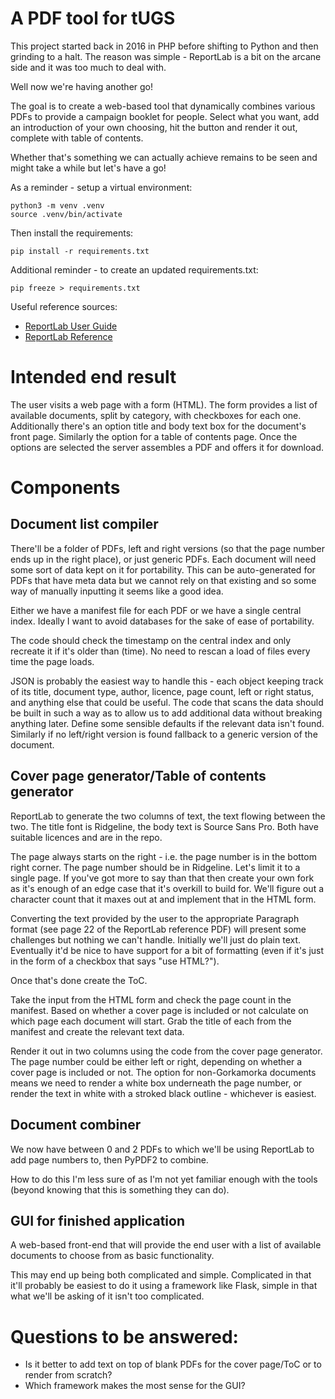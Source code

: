 # A PDF tool for tUGS

This project started back in 2016 in PHP before shifting to Python and then grinding to a halt.
The reason was simple - ReportLab is a bit on the arcane side and it was too much to deal with.

Well now we're having another go!

The goal is to create a web-based tool that dynamically combines various PDFs to provide a campaign booklet for people.
Select what you want, add an introduction of your own choosing, hit the button and render it out, complete with table of contents.

Whether that's something we can actually achieve remains to be seen and might take a while but let's have a go!

As a reminder - setup a virtual environment:

```
python3 -m venv .venv
source .venv/bin/activate
```

Then install the requirements:

```
pip install -r requirements.txt
```

Additional reminder - to create an updated requirements.txt:

```
pip freeze > requirements.txt 
```

Useful reference sources:

- [ReportLab User Guide](https://www.reportlab.com/docs/reportlab-userguide.pdf)  
- [ReportLab Reference](https://www.reportlab.com/docs/reportlab-reference.pdf)

# Intended end result

The user visits a web page with a form (HTML). The form provides a list of available documents, split by category, with checkboxes for each one.
Additionally there's an option title and body text box for the document's front page. Similarly the option for a table of contents page.
Once the options are selected the server assembles a PDF and offers it for download.

# Components

## Document list compiler

There'll be a folder of PDFs, left and right versions (so that the page number ends up in the right place), or just generic PDFs.
Each document will need some sort of data kept on it for portability. This can be auto-generated for PDFs that have meta data but we cannot rely on that existing and so some way of manually inputting it seems like a good idea.

Either we have a manifest file for each PDF or we have a single central index. Ideally I want to avoid databases for the sake of ease of portability.

The code should check the timestamp on the central index and only recreate it if it's older than (time). No need to rescan a load of files every time the page loads.

JSON is probably the easiest way to handle this - each object keeping track of its title, document type, author, licence, page count, left or right status, and anything else that could be useful.
The code that scans the data should be built in such a way as to allow us to add additional data without breaking anything later. Define some sensible defaults if the relevant data isn't found. Similarly if no left/right version is found fallback to a generic version of the document.

## Cover page generator/Table of contents generator

ReportLab to generate the two columns of text, the text flowing between the two. The title font is Ridgeline, the body text is Source Sans Pro. Both have suitable licences and are in the repo.

The page always starts on the right - i.e. the page number is in the bottom right corner. The page number should be in Ridgeline.
Let's limit it to a single page. If you've got more to say than that then create your own fork as it's enough of an edge case that it's overkill to build for. We'll figure out a character count that it maxes out at and implement that in the HTML form.

Converting the text provided by the user to the appropriate Paragraph format (see page 22 of the ReportLab reference PDF) will present some challenges but nothing we can't handle. Initially we'll just do plain text. Eventually it'd be nice to have support for a bit of formatting (even if it's just in the form of a checkbox that says "use HTML?").

Once that's done create the ToC.

Take the input from the HTML form and check the page count in the manifest. Based on whether a cover page is included or not calculate on which page each document will start. Grab the title of each from the manifest and create the relevant text data.

Render it out in two columns using the code from the cover page generator. The page number could be either left or right, depending on whether a cover page is included or not. The option for non-Gorkamorka documents means we need to render a white box underneath the page number, or render the text in white with a stroked black outline - whichever is easiest.

## Document combiner

We now have between 0 and 2 PDFs to which we'll be using ReportLab to add page numbers to, then PyPDF2 to combine.

How to do this I'm less sure of as I'm not yet familiar enough with the tools (beyond knowing that this is something they can do).


## GUI for finished application

A web-based front-end that will provide the end user with a list of available documents to choose from as basic functionality.

This may end up being both complicated and simple. Complicated in that it'll probably be easiest to do it using a framework like Flask, simple in that what we'll be asking of it isn't too complicated.


# Questions to be answered:

- Is it better to add text on top of blank PDFs for the cover page/ToC or to render from scratch?
- Which framework makes the most sense for the GUI?
